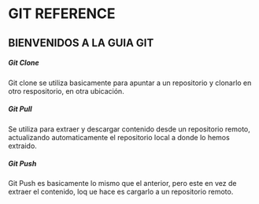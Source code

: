 # GIT REFERENCE

## BIENVENIDOS A LA GUIA GIT

##### Git Clone
Git clone se utiliza basicamente para apuntar a un repositorio y clonarlo en otro respositorio, en otra ubicación.

##### Git Pull
Se utiliza para extraer y descargar contenido desde un repositorio remoto, actualizando automaticamente el repositorio local a donde lo hemos extraido.

##### Git Push
Git Push es basicamente lo mismo que el anterior, pero este en vez de extraer el contenido, loq ue hace es cargarlo a un repositorio remoto.